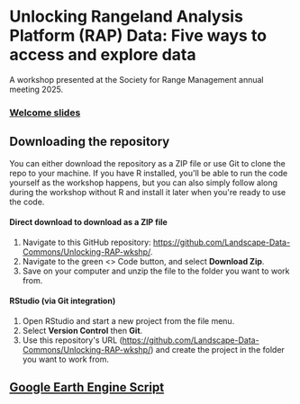 # Unlocking Rangeland Analysis Platform (RAP) Data: Five ways to access and explore data 
A workshop presented at the Society for Range Management annual meeting 2025.


### [Welcome slides](https://docs.google.com/presentation/d/1ec2xYVfHzT-hl6lmg_4E4UoCSr4D5KVIBv30BRrupS0/edit?usp=sharing)
## Downloading the repository
You can either download the repository as a ZIP file or use Git to clone the repo to your machine. If you have R installed, you'll be able to run the code yourself as the workshop happens, but you can also simply follow along during the workshop without R and install it later when you're ready to use the code.

#### Direct download to download as a ZIP file
1. Navigate to this GitHub repository: https://github.com/Landscape-Data-Commons/Unlocking-RAP-wkshp/.
2. Navigate to the green <> Code button, and select **Download Zip**.
3. Save on your computer and unzip the file to the folder you want to work from.

#### RStudio (via Git integration)
1. Open RStudio and start a new project from the file menu.
2. Select **Version Control** then **Git**.
3. Use this repository's URL (https://github.com/Landscape-Data-Commons/Unlocking-RAP-wkshp/) and create the project in the folder you want to work from.

## [Google Earth Engine Script](https://code.earthengine.google.com/caa7e541a7ac71313c840d2ca3bdcd7b?noload=true)
